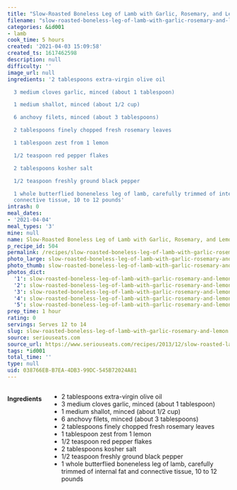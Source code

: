 ```yaml
---
title: "Slow-Roasted Boneless Leg of Lamb with Garlic, Rosemary, and Lemon"
filename: "slow-roasted-boneless-leg-of-lamb-with-garlic-rosemary-and-lemon"
categories: &id001
- lamb
cook_time: 5 hours
created: '2021-04-03 15:09:58'
created_ts: 1617462598
description: null
difficulty: ''
image_url: null
ingredients: '2 tablespoons extra-virgin olive oil

  3 medium cloves garlic, minced (about 1 tablespoon)

  1 medium shallot, minced (about 1/2 cup)

  6 anchovy filets, minced (about 3 tablespoons)

  2 tablespoons finely chopped fresh rosemary leaves

  1 tablespoon zest from 1 lemon

  1/2 teaspoon red pepper flakes

  2 tablespoons kosher salt

  1/2 teaspoon freshly ground black pepper

  1 whole butterflied boneneless leg of lamb, carefully trimmed of internal fat and
  connective tissue, 10 to 12 pounds'
intrash: 0
meal_dates:
- '2021-04-04'
meal_types: '3'
mine: null
name: Slow-Roasted Boneless Leg of Lamb with Garlic, Rosemary, and Lemon
p_recipe_id: 504
permalink: /recipes/slow-roasted-boneless-leg-of-lamb-with-garlic-rosemary-and-lemon
photo_large: slow-roasted-boneless-leg-of-lamb-with-garlic-rosemary-and-lemon-large.jpg
photo_thumb: slow-roasted-boneless-leg-of-lamb-with-garlic-rosemary-and-lemon-thumb.jpg
photos_dict:
  '1': slow-roasted-boneless-leg-of-lamb-with-garlic-rosemary-and-lemon-1.jpg
  '2': slow-roasted-boneless-leg-of-lamb-with-garlic-rosemary-and-lemon-2.jpg
  '3': slow-roasted-boneless-leg-of-lamb-with-garlic-rosemary-and-lemon-3.jpg
  '4': slow-roasted-boneless-leg-of-lamb-with-garlic-rosemary-and-lemon-4.jpg
  '5': slow-roasted-boneless-leg-of-lamb-with-garlic-rosemary-and-lemon-5.jpg
prep_time: 1 hour
rating: 0
servings: Serves 12 to 14
slug: slow-roasted-boneless-leg-of-lamb-with-garlic-rosemary-and-lemon
source: seriouseats.com
source_url: https://www.seriouseats.com/recipes/2013/12/slow-roasted-lamb-garlic-anchovy-lemon-rosemary-food-lab-recipe.html
tags: *id001
total_time: ''
type: null
uid: 038766EB-B7EA-4DB3-99DC-545B72024A81
---
```

<div class="large-8 medium-7 columns" id="writeup">	</div><!-- #writeup -->
</div><!-- #row-one -->
<div class="row" id="row-two">	<div class="medium-4 small-5 columns" id="ingredients"><h4>Ingredients</h4><div class="box box-ingredients content"><ul>
<li>2 tablespoons extra-virgin olive oil</li>
<li>3 medium cloves garlic, minced (about 1 tablespoon)</li>
<li>1 medium shallot, minced (about 1/2 cup)</li>
<li>6 anchovy filets, minced (about 3 tablespoons)</li>
<li>2 tablespoons finely chopped fresh rosemary leaves</li>
<li>1 tablespoon zest from 1 lemon</li>
<li>1/2 teaspoon red pepper flakes</li>
<li>2 tablespoons kosher salt</li>
<li>1/2 teaspoon freshly ground black pepper</li>
<li>1 whole butterflied boneneless leg of lamb, carefully trimmed of internal fat and connective tissue, 10 to 12 pounds</li>
</ul>
</div>	</div>	<div class="medium-6 small-7 columns" id="directions">	</div>